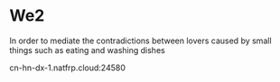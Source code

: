 # We2
 In order to mediate the contradictions between lovers caused by small things such as eating and washing dishes
 
 cn-hn-dx-1.natfrp.cloud:24580
